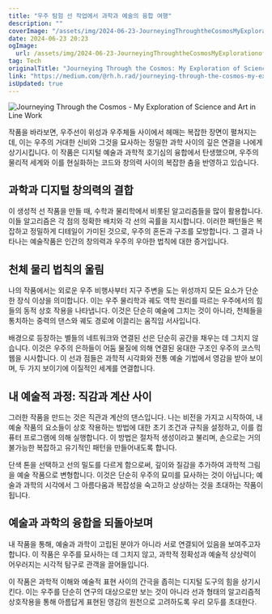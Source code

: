```yaml
---
title: "우주 탐험 선 작업에서 과학과 예술의 융합 여행"
description: ""
coverImage: "/assets/img/2024-06-23-JourneyingThroughtheCosmosMyExplorationofScienceandArtinLineWork_0.png"
date: 2024-06-23 20:23
ogImage:
  url: /assets/img/2024-06-23-JourneyingThroughtheCosmosMyExplorationofScienceandArtinLineWork_0.png
tag: Tech
originalTitle: "Journeying Through the Cosmos: My Exploration of Science and Art in Line Work"
link: "https://medium.com/@rh.h.rad/journeying-through-the-cosmos-my-exploration-of-science-and-art-in-line-work-acc8c38005e5"
isUpdated: true
---
```


![Journeying Through the Cosmos - My Exploration of Science and Art in Line Work](/assets/img/2024-06-23-JourneyingThroughtheCosmosMyExplorationofScienceandArtinLineWork_0.png)

작품을 바라보면, 우주선이 위성과 우주체들 사이에서 헤매는 복잡한 장면이 펼쳐지는데, 이는 우주의 거대한 신비와 그것을 묘사하는 정밀한 과학 사이의 깊은 연결을 나에게 상기시킵니다. 이 작품은 디지털 예술과 과학적 호기심의 융합에서 탄생했으며, 우주의 물리적 세계와 이를 현실화하는 코드와 창의력 사이의 복잡한 춤을 반영하고 있습니다.

## 과학과 디지털 창의력의 결합

이 생성적 선 작품을 만들 때, 수학과 물리학에서 비롯된 알고리즘들을 많이 활용합니다. 이들 알고리즘은 각 점의 정확한 배치와 각 선의 곡률을 지시합니다. 이러한 패턴들은 복잡하고 정밀하게 디테일이 가미된 것으로, 우주의 혼돈과 구조를 모방합니다. 그 결과 나타나는 예술작품은 인간의 창의력과 우주의 우아한 법칙에 대한 증거입니다.

<div class="content-ad"></div>

## 천체 물리 법칙의 울림

나의 작품에서는 외로운 우주 비행사부터 지구 주변을 도는 위성까지 모든 요소가 단순한 장식 이상을 의미합니다. 이는 우주 물리학과 궤도 역학 원리를 따르는 우주에서의 힘들의 동적 상호 작용을 나타냅니다. 이것은 단순히 예술에 그치는 것이 아니라, 천체들을 통치하는 중력의 댄스와 궤도 경로에 이끌리는 움직임 서사입니다.

배경으로 등장하는 별들의 네트워크와 연결된 선은 단순히 공간을 채우는 데 그치지 않습니다. 이것은 우주의 은하들이 어둠 물질에 의해 연결된 웅대한 구조인 우주의 코스믹 웹을 시사합니다. 이 선과 점들은 과학적 시각화와 전통 예술 기법에서 영감을 받아 보이며, 두 가지 보이기에 이질적인 세계를 연결합니다.

## 내 예술적 과정: 직감과 계산 사이

<div class="content-ad"></div>

그러한 작품을 만드는 것은 직관과 계산의 댄스입니다. 나는 비전을 가지고 시작하여, 내 예술 작품의 요소들이 상호 작용하는 방법에 대한 초기 조건과 규칙을 설정하고, 이를 컴퓨터 프로그램에 의해 실행합니다. 이 방법은 절차적 생성이라고 불리며, 손으로는 거의 불가능한 복잡하고 유기적인 패턴을 만들어내도록 합니다.

단색 톤을 선택하고 선의 밀도를 다르게 함으로써, 깊이와 질감을 추가하여 과학적 그림을 예술 작품으로 변형합니다. 이것은 단순히 우주의 묘미를 묘사하는 것이 아닙니다; 예술과 과학의 시각에서 그 아름다움과 복잡성을 숙고하고 상상하는 것을 초대하는 작품이 됩니다.

## 예술과 과학의 융합을 되돌아보며

내 작품을 통해, 예술과 과학이 고립된 분야가 아니라 서로 연결되어 있음을 보여주고자 합니다. 이 작품은 우주를 묘사하는 데 그치지 않고, 과학적 정확성과 예술적 상상력이 어우러지는 시각적 탐구로 관객을 끌어들입니다.

<div class="content-ad"></div>

이 작품은 과학적 이해와 예술적 표현 사이의 간극을 좁히는 디지털 도구의 힘을 상기시킨다. 이는 우주를 단순히 연구의 대상으로만 보는 것이 아니라 선과 형태의 알고리즘적 상호작용을 통해 아름답게 표현된 영감의 원천으로 고려하도록 우리 모두를 초대한다.
